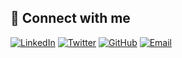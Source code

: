 ## 🔗 Connect with me

[![LinkedIn](https://img.shields.io/badge/LinkedIn-blue?style=flat-square&logo=linkedin&logoColor=white)](https://www.linkedin.com/in/yourprofile)
[![Twitter](https://img.shields.io/badge/Twitter-blue?style=flat-square&logo=twitter&logoColor=white)](https://twitter.com/yourhandle)
[![GitHub](https://img.shields.io/badge/GitHub-black?style=flat-square&logo=github&logoColor=white)](https://github.com/yourusername)
[![Email](https://img.shields.io/badge/Email-red?style=flat-square&logo=gmail&logoColor=white)](mailto:youremail@example.com)
